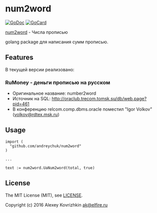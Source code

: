 
num2word
========

[![GoDoc][1]][2]
[![GoCard][3]][4]

[1]: https://godoc.org/github.com/LeKovr/num2word?status.svg
[2]: https://godoc.org/github.com/LeKovr/num2word
[3]: https://goreportcard.com/badge/LeKovr/num2word
[4]: https://goreportcard.com/report/github.com/LeKovr/num2word

[num2word](https://github.com/LeKovr/num2word) - Числа прописью

golang package для написания сумм прописью.

Features
--------

В текущей версии реализовано:

### RuMoney - деньги прописью на русском

* Оригинальное название: number2word
* Источник на SQL: http://oraclub.trecom.tomsk.su/db/web.page?pid=461
* В конференцию relcom.comp.dbms.oracle поместил "Igor Volkov" (volkov@rdtex.msk.ru)

Usage
-----

```
import (
  "github.com/andreychuk/num2word"
)

...

text := num2word.UaNum2word(total, true)
```

License
-------

The MIT License (MIT), see [LICENSE](LICENSE).

Copyright (c) 2016 Alexey Kovrizhkin ak@elfire.ru

